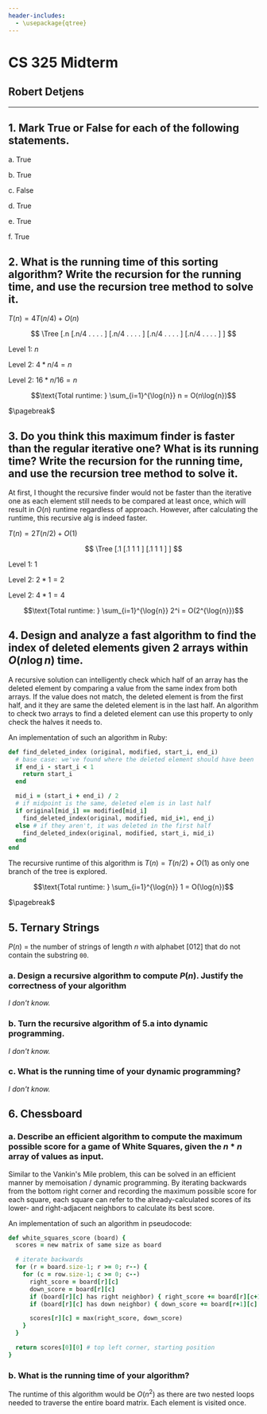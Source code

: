 ```yaml
---
header-includes:
  - \usepackage{qtree}
---
```


# CS 325 Midterm

## Robert Detjens

---

## 1. Mark True or False for each of the following statements.

a. True

b. True

c. False

d. True

e. True

f. True

## 2. What is the running time of this sorting algorithm? Write the recursion for the running time, and use the recursion tree method to solve it.

$T(n) = 4T(n/4) + O(n)$

$$
\Tree [.n
        [.n/4 . . . . ]
        [.n/4 . . . . ]
        [.n/4 . . . . ]
        [.n/4 . . . . ]
      ]
$$

Level 1: $n$

Level 2: $4 * n/4 = n$

Level 2: $16 * n/16 = n$

$$\text{Total runtime: } \sum_{i=1}^{\log{n}} n = O(n\log{n})$$

$\pagebreak$

## 3. Do you think this maximum finder is faster than the regular iterative one? What is its running time? Write the recursion for the running time, and use the recursion tree method to solve it.

At first, I thought the recursive finder would not be faster than the iterative one as each element still needs to be compared at least once, which will result in $O(n)$ runtime regardless of approach. However, after calculating the runtime, this recursive alg is indeed faster.

$T(n) = 2T(n/2) + O(1)$

$$
\Tree [.1
        [.1 1 1 ]
        [.1 1 1 ]
      ]
$$

Level 1: $1$

Level 2: $2 * 1 = 2$

Level 2: $4 * 1 = 4$

$$\text{Total runtime: } \sum_{i=1}^{\log{n}} 2^i = O(2^{\log{n}})$$

## 4. Design and analyze a fast algorithm to find the index of deleted elements given 2 arrays within $O(n\log{n})$ time.

A recursive solution can intelligently check which half of an array has the deleted element by comparing a value from the same index from both arrays. If the value does not match, the deleted element is from the first half, and it they are same the deleted element is in the last half. An algorithm to check two arrays to find a deleted element can use this property to only check the halves it needs to.

An implementation of such an algorithm in Ruby:

```rb
def find_deleted_index (original, modified, start_i, end_i)
  # base case: we've found where the deleted element should have been
  if end_i - start_i < 1
    return start_i
  end

  mid_i = (start_i + end_i) / 2
  # if midpoint is the same, deleted elem is in last half
  if original[mid_i] == modified[mid_i]
    find_deleted_index(original, modified, mid_i+1, end_i)
  else # if they aren't, it was deleted in the first half
    find_deleted_index(original, modified, start_i, mid_i)
  end
end
```

The recursive runtime of this algorithm is $T(n) = T(n/2) + O(1)$ as only one branch of the tree is explored.

$$\text{Total runtime: } \sum_{i=1}^{\log{n}} 1 = O(\log{n})$$

$\pagebreak$

## 5. Ternary Strings

$P(n)$ = the number of strings of length $n$ with alphabet [012] that do not contain the substring `00`.

### a. Design a recursive algorithm to compute $P(n)$. Justify the correctness of your algorithm

*I don't know.*

### b. Turn the recursive algorithm of 5.a into dynamic programming.

*I don't know.*

### c. What is the running time of your dynamic programming?

*I don't know.*

## 6. Chessboard

### a. Describe an efficient algorithm to compute the maximum possible score for a game of White Squares, given the $n*n$ array of values as input.

Similar to the Vankin's Mile problem, this can be solved in an efficient manner by memoisation / dynamic programming. By iterating backwards from the bottom right corner and recording the maximum possible score for each square, each square can refer to the already-calculated scores of its lower- and right-adjacent neighbors to calculate its best score.

An implementation of such an algorithm in pseudocode:

```rb
def white_squares_score (board) {
  scores = new matrix of same size as board

  # iterate backwards
  for (r = board.size-1; r >= 0; r--) {
    for (c = row.size-1; c >= 0; c--)
      right_score = board[r][c]
      down_score = board[r][c]
      if (board[r][c] has right neighbor) { right_score += board[r][c+1] }
      if (board[r][c] has down neighbor) { down_score += board[r+1][c] }

      scores[r][c] = max(right_score, down_score)
    }
  }

  return scores[0][0] # top left corner, starting position
}
```

### b. What is the running time of your algorithm?

The runtime of this algorithm would be $O(n^2)$ as there are two nested loops needed to traverse the entire board matrix. Each element is visited once.
